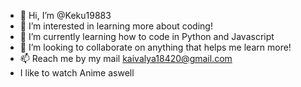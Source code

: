 - 👋 Hi, I’m @Keku19883
- 👀 I’m interested in learning more about coding!
- 🌱 I’m currently learning how to code in Python and Javascript
- 💞️ I’m looking to collaborate on anything that helps me learn more!
- 📫 Reach me by my mail kaivalya18420@gmail.com
- I like to watch Anime aswell

